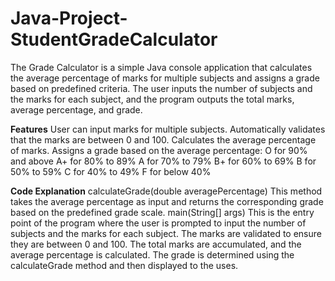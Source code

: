 # Java-Project-StudentGradeCalculator

The Grade Calculator is a simple Java console application that calculates the average percentage of marks for multiple subjects and assigns a grade based on predefined criteria. The user inputs the number of subjects and the marks for each subject, and the program outputs the total marks, average percentage, and grade.

**Features**
User can input marks for multiple subjects.
Automatically validates that the marks are between 0 and 100.
Calculates the average percentage of marks.
Assigns a grade based on the average percentage:
O for 90% and above
A+ for 80% to 89%
A for 70% to 79%
B+ for 60% to 69%
B for 50% to 59%
C for 40% to 49%
F for below 40%

**Code Explanation** 
calculateGrade(double averagePercentage)
This method takes the average percentage as input and returns the corresponding grade based on the predefined grade scale.
main(String[] args)
This is the entry point of the program where the user is prompted to input the number of subjects and the marks for each subject.
The marks are validated to ensure they are between 0 and 100.
The total marks are accumulated, and the average percentage is calculated.
The grade is determined using the calculateGrade method and then displayed to the uses.
